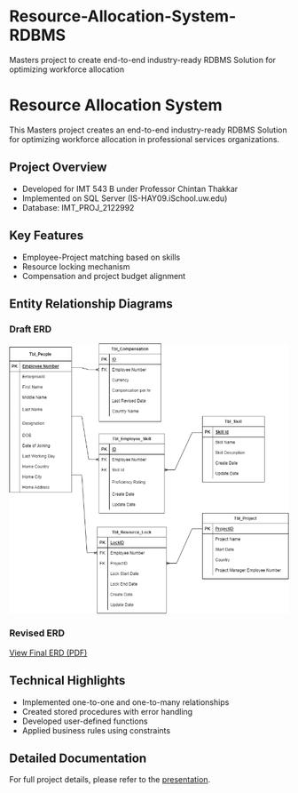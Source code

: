 # Resource-Allocation-System-RDBMS
Masters project to create end-to-end industry-ready RDBMS Solution for optimizing workforce allocation

# Resource Allocation System

This Masters project creates an end-to-end industry-ready RDBMS Solution for optimizing workforce allocation in professional services organizations.

## Project Overview
- Developed for IMT 543 B under Professor Chintan Thakkar
- Implemented on SQL Server (IS-HAY09.iSchool.uw.edu)
- Database: IMT_PROJ_2122992

## Key Features
- Employee-Project matching based on skills
- Resource locking mechanism
- Compensation and project budget alignment

## Entity Relationship Diagrams
### Draft ERD
![Draft ERD](erd.drawio.png)

### Revised ERD
[View Final ERD (PDF)](FINAL%20ERD.drawio.pdf)

## Technical Highlights
- Implemented one-to-one and one-to-many relationships
- Created stored procedures with error handling
- Developed user-defined functions
- Applied business rules using constraints

## Detailed Documentation
For full project details, please refer to the [presentation](Resource-Allocation-System.pptx).
